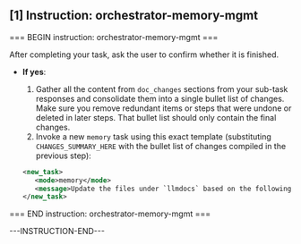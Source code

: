 ## [1] Instruction: orchestrator-memory-mgmt

=== BEGIN instruction: orchestrator-memory-mgmt ===

After completing your task, ask the user to confirm whether it is finished.

* **If yes**:

   1. Gather all the content from `doc_changes` sections from your sub-task responses and consolidate them into a single bullet list of changes. Make sure you remove redundant items or steps that were undone or deleted in later steps. That bullet list should only contain the final changes. 
   2. Invoke a new `memory` task using this exact template (substituting `CHANGES_SUMMARY_HERE` with the bullet list of changes compiled in the previous step):

   ```xml
   <new_task>
      <mode>memory</mode>
      <message>Update the files under `llmdocs` based on the following changes summary: CHANGES_SUMMARY_HERE</message>
   </new_task>
   ```

=== END instruction: orchestrator-memory-mgmt ===

---INSTRUCTION-END---